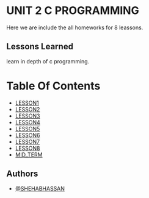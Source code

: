 
# UNIT 2 C PROGRAMMING

Here we are include the all homeworks for 8 leassons.




## Lessons Learned

learn in depth of c programming. 
# Table Of Contents
- [LESSON1](https://github.com/shehabhassan/Mastering_Embedded_Systems/tree/master/Unit2_C_Programming/Lesson1_Installing_c_Tools)
- [LESSON2](https://github.com/shehabhassan/Mastering_Embedded_Systems/tree/master/Unit2_C_Programming/Lesson2_Git_Repository)
- [LESSON3](https://github.com/shehabhassan/Mastering_Embedded_Systems/tree/master/Unit2_C_Programming/Lesson3_Basic)
- [LESSON4](#features)
- [LESSON5](https://github.com/shehabhassan/Mastering_Embedded_Systems/tree/master/Unit2_C_Programming/Lesson5_Function)
- [LESSON6](#license)
- [LESSON7](https://github.com/shehabhassan/Mastering_Embedded_Systems/tree/master/Unit2_C_Programming/Lesson7_Preprocessor)
- [LESSON8](https://github.com/shehabhassan/Mastering_Embedded_Systems/tree/master/Unit2_C_Programming/Lesson8_pointer)
- [MID_TERM](https://github.com/shehabhassan/Mastering_Embedded_Systems/tree/master/Unit2_C_Programming/MidTerm_Answer)

## Authors
- [@SHEHABHASSAN](https://github.com/shehabhassan)

